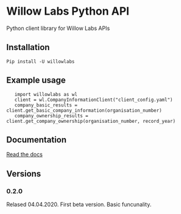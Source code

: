 # Willow Labs Python API
Python client library for Willow Labs APIs

## Installation
``` Pip install -U willowlabs ```

## Example usage
```
   import willowlabs as wl
   client = wl.CompanyInformationClient("client_config.yaml")
   company_basic_results = client.get_basic_company_information(organisation_number)
   company_ownership_results = client.get_company_ownership(organisation_number, record_year)
```

## Documentation
[Read the docs](https://willow-labs-python-api.readthedocs.io/en/doc_release/)


## Versions

### 0.2.0 
Relased 04.04.2020.
First beta version. Basic funcunality.
